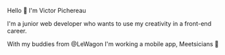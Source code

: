 Hello 👋 I'm Victor Pichereau

I'm a junior web developer who wants to use my creativity in a front-end career.

With my buddies from @LeWagon I'm working a mobile app, Meetsicians 🎸
